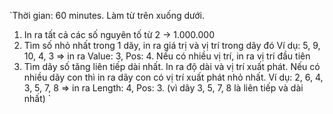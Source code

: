 `Thời gian: 60 minutes. Làm từ trên xuống dưới.
  1. In ra tất cả các số nguyên tố từ 2 -> 1.000.000
  2. Tìm số nhỏ nhất trong 1 dãy, in ra giá trị và vị trí trong dãy đó
  Ví dụ: 5, 9, 10, 4, 3 => in ra Value: 3, Pos: 4. Nếu có nhiều vị trí, in ra vị trí đầu tiên
  3. Tìm dãy số tăng liên tiếp dài nhất. In ra độ dài và vị trí xuất phát. Nếu có nhiều dãy con thì in ra dãy con có vị trí xuất phát nhỏ nhất.
  Ví dụ: 2, 6, 4, 3, 5, 7, 8 => in ra Length: 4, Pos: 3. (vì dãy 3, 5, 7, 8 là liên tiếp và dài nhất)
`